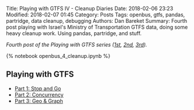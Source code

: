 Title: Playing with GTFS IV - Cleanup Diaries
Date: 2018-02-06 23:23
Modified: 2018-02-07 01:45
Category: Posts
Tags: openbus, gtfs, pandas, partridge, data cleanup, debugging
Authors: Dan Bareket
Summary: Fourth post playing with Israel's Ministry of Transportation GTFS data, doing some heavy cleanup work. Using pandas, partridge, and stuff.


*Fourth post of the Playing with GTFS series ([1st](/playing-with-gtfs.html), [2nd](/playing-with-gtfs-ii-concurrency.html), [3rd](/playing-with-gtfs-iii-geo-graphs.html)).*

{% notebook openbus_4_cleanup.ipynb %}

## Playing with GTFS
* [Part 1: Stop and Go](/playing-with-gtfs.html)
* [Part 2: Concurrency](/playing-with-gtfs-ii-concurrency.html)
* [Part 3: Geo & Graph](/playing-with-gtfs-iii-geo-graphs.html)